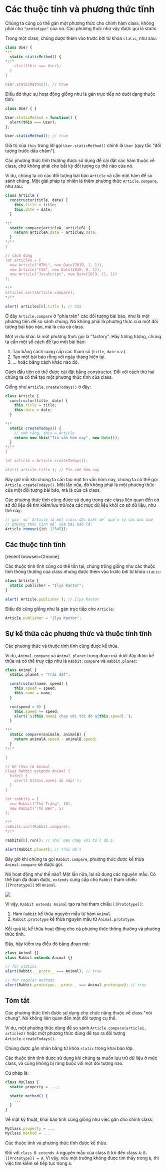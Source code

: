 # Các thuộc tính và phương thức tĩnh

Chúng ta cũng có thể gán một phương thức cho chính hàm class, không phải cho `"prototype"` của nó. Các phương thức như vậy được gọi là *static*.

Trong một class, chúng được thêm vào trước bởi từ khóa `static`, như sau:

```js run
class User {
*!*
  static staticMethod() {
*/!*
    alert(this === User);
  }
}

User.staticMethod(); // true
```

Điều đó thực sự hoạt động giống như là gán trực tiếp nó dưới dạng thuộc tính:

```js run
class User { }

User.staticMethod = function() {
  alert(this === User);
};

User.staticMethod(); // true
```

Giá trị của `this` trong lời gọi `User.staticMethod()` chính là `User` (quy tắc "đối tượng trước dấu chấm").

Các phương thức tĩnh thường được sử dụng để cài đặt các hàm thuộc về class, chứ không phải cho bất kỳ đối tượng cụ thể nào của nó.

Ví dụ, chúng ta có các đối tượng bài báo `Article` và cần một hàm để so sánh chúng. Một giải pháp tự nhiên là thêm phương thức `Article.compare`, như sau:

```js run
class Article {
  constructor(title, date) {
    this.title = title;
    this.date = date;
  }

*!*
  static compare(articleA, articleB) {
    return articleA.date - articleB.date;
  }
*/!*
}

// cách dùng
let articles = [
  new Article("HTML", new Date(2019, 1, 1)),
  new Article("CSS", new Date(2019, 0, 1)),
  new Article("JavaScript", new Date(2019, 11, 1))
];

*!*
articles.sort(Article.compare);
*/!*

alert( articles[0].title ); // CSS
```

Ở đây `Article.compare` ở "phía trên" các đối tượng bài báo, như là một phương tiện để so sánh chúng. Nó không phải là phương thức của một đối tượng bài báo nào, mà là của cả class.

Một ví dụ khác là một phương thức gọi là "factory". Hãy tưởng tượng, chúng ta cần một số cách để tạo một bài báo:

1. Tạo bằng cách cung cấp các tham số (`title`, `date` v.v.).
2. Tạo một bài báo rỗng với ngày tháng hiện tại.
3. ... hoặc bằng cách khác nào đó.

Cách đầu tiên có thể được cài đặt bằng constructor. Đối với cách thứ hai chúng ta có thể tạo một phương thức tĩnh của class.

Giống như `Article.createTodays()` ở đây:

```js run
class Article {
  constructor(title, date) {
    this.title = title;
    this.date = date;
  }

*!*
  static createTodays() {
    // nhớ rằng, this = Article
    return new this("Tin vắn hôm nay", new Date());
  }
*/!*
}

let article = Article.createTodays();

alert( article.title ); // Tin vắn hôm nay
```

Bây giờ mỗi khi chúng ta cần tạo một tin vắn hôm nay, chúng ta có thể gọi `Article.createTodays()`. Một lần nữa, đó không phải là một phương thức của một đối tượng bài báo, mà là của cả class.

Các phương thức tĩnh cũng được sử dụng trong các class liên quan đến cơ sở dữ liệu để tìm kiếm/lưu trữ/xóa các mục dữ liệu khỏi cơ sở dữ liệu, như thế này:

```js
// giả sử Article là một class đặc biệt để quản lý các bài báo
// phương thức tĩnh để xóa bài báo là:
Article.remove({id: 12345});
```

## Các thuộc tính tĩnh

[recent browser=Chrome]

Các thuộc tính tĩnh cũng có thể tồn tại, chúng trông giống như các thuộc tính thông thường của class nhưng được thêm vào trước bởi từ khóa `static`:

```js run
class Article {
  static publisher = "Ilya Kantor";
}

alert( Article.publisher ); // Ilya Kantor
```

Điều đó cũng giống như là gán trực tiếp cho `Article`:

```js
Article.publisher = "Ilya Kantor";
```

## Sự kế thừa các phương thức và thuộc tính tĩnh

Các phương thức và thuộc tính tĩnh cũng được kế thừa.

Ví dụ, `Animal.compare` và `Animal.planet` trong đoạn mã dưới đây được kế thừa và có thể truy cập như là `Rabbit.compare` và `Rabbit.planet`:

```js run
class Animal {
  static planet = "Trái đất";

  constructor(name, speed) {
    this.speed = speed;
    this.name = name;
  }

  run(speed = 0) {
    this.speed += speed;
    alert(`${this.name} chạy với tốc độ ${this.speed}.`);
  }

*!*
  static compare(animalA, animalB) {
    return animalA.speed - animalB.speed;
  }
*/!*

}

// Kế thừa từ Animal
class Rabbit extends Animal {
  hide() {
    alert(`${this.name} ẩn nấp!`);
  }
}

let rabbits = [
  new Rabbit("Thỏ Trắng", 10),
  new Rabbit("Thỏ Đen", 5)
];

*!*
rabbits.sort(Rabbit.compare);
*/!*

rabbits[0].run(); // Thỏ Đen chạy với tốc độ 5.

alert(Rabbit.planet); // Trái đất
```

Bây giờ khi chúng ta gọi `Rabbit.compare`, phương thức được kế thừa `Animal.compare` sẽ được gọi.

Nó hoạt động như thế nào? Một lần nữa, lại sử dụng các nguyên mẫu. Có thể bạn đã đoán được, `extends` cung cấp cho `Rabbit` tham chiếu `[[Prototype]]` tới `Animal`.

![](animal-rabbit-static.svg)

Vì vậy, `Rabbit extends Animal` tạo ra hai tham chiếu `[[Prototype]]`:

1. Hàm `Rabbit` kế thừa nguyên mẫu từ hàm `Animal`.
2. `Rabbit.prototype` kế thừa nguyên mẫu từ `Animal.prototype`.

Kết quả là, kế thừa hoạt động cho cả phương thức thông thường và phương thức tĩnh.

Đây, hãy kiểm tra điều đó bằng đoạn mã:

```js run
class Animal {}
class Rabbit extends Animal {}

// for statics
alert(Rabbit.__proto__ === Animal); // true

// for regular methods
alert(Rabbit.prototype.__proto__ === Animal.prototype); // true
```

## Tóm tắt

Các phương thức tĩnh được sử dụng cho chức năng thuộc về class "nói chung". Nó không liên quan đến một đối tượng cụ thể.

Ví dụ, một phương thức dùng để so sánh `Article.compare(article1, article2)` hoặc một phương thức dùng để tạo ra đối tượng `Article.createTodays()`.

Chúng được gắn nhãn bằng từ khóa `static` trong khai báo lớp.

Các thuộc tính tĩnh được sử dụng khi chúng ta muốn lưu trữ dữ liệu ở mức class, và cũng không bị ràng buộc với một đối tượng nào.

Cú pháp là:

```js
class MyClass {
  static property = ...;

  static method() {
    ...
  }
}
```

Về mặt kỹ thuật, khai báo tĩnh cũng giống như việc gán cho chính class:

```js
MyClass.property = ...
MyClass.method = ...
```

Các thuộc tính và phương thức tĩnh được kế thừa.

Đối với `class B extends A` nguyên mẫu của class `B` trỏ đến class `A`: `B.[[Prototype]] = A`. Vì vậy, nếu một trường không được tìm thấy trong `B`, thì việc tìm kiếm sẽ tiếp tục trong `A`.
